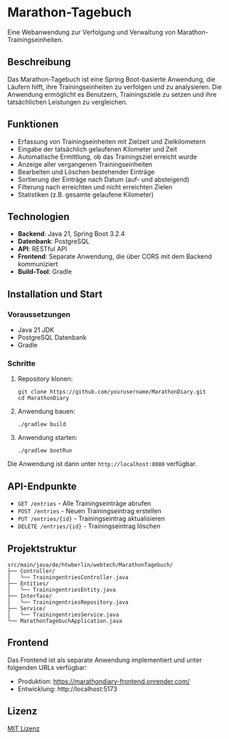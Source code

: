 # Marathon-Tagebuch

Eine Webanwendung zur Verfolgung und Verwaltung von Marathon-Trainingseinheiten.

## Beschreibung

Das Marathon-Tagebuch ist eine Spring Boot-basierte Anwendung, die Läufern hilft, ihre Trainingseinheiten zu verfolgen und zu analysieren. Die Anwendung ermöglicht es Benutzern, Trainingsziele zu setzen und ihre tatsächlichen Leistungen zu vergleichen.

## Funktionen

- Erfassung von Trainingseinheiten mit Zielzeit und Zielkilometern
- Eingabe der tatsächlich gelaufenen Kilometer und Zeit
- Automatische Ermittlung, ob das Trainingsziel erreicht wurde
- Anzeige aller vergangenen Trainingseinheiten
- Bearbeiten und Löschen bestehender Einträge
- Sortierung der Einträge nach Datum (auf- und absteigend)
- Filterung nach erreichten und nicht erreichten Zielen
- Statistiken (z.B. gesamte gelaufene Kilometer)

## Technologien

- **Backend**: Java 21, Spring Boot 3.2.4
- **Datenbank**: PostgreSQL
- **API**: RESTful API
- **Frontend**: Separate Anwendung, die über CORS mit dem Backend kommuniziert
- **Build-Tool**: Gradle

## Installation und Start

### Voraussetzungen
- Java 21 JDK
- PostgreSQL Datenbank
- Gradle

### Schritte
1. Repository klonen:
   ```
   git clone https://github.com/yourusername/MarathonDiary.git
   cd MarathonDiary
   ```

2. Anwendung bauen:
   ```
   ./gradlew build
   ```

3. Anwendung starten:
   ```
   ./gradlew bootRun
   ```

Die Anwendung ist dann unter `http://localhost:8080` verfügbar.

## API-Endpunkte

- `GET /entries` - Alle Trainingseinträge abrufen
- `POST /entries` - Neuen Trainingseintrag erstellen
- `PUT /entries/{id}` - Trainingseintrag aktualisieren
- `DELETE /entries/{id}` - Trainingseintrag löschen

## Projektstruktur

```
src/main/java/de/htwberlin/webtech/MarathonTagebuch/
├── Controller/
│   └── TrainingentriesController.java
├── Entities/
│   └── TrainingentriesEntity.java
├── Interface/
│   └── TrainingentriesRepository.java
├── Service/
│   └── TrainingentriesService.java
└── MarathonTagebuchApplication.java
```

## Frontend

Das Frontend ist als separate Anwendung implementiert und unter folgenden URLs verfügbar:
- Produktion: https://marathondiary-frontend.onrender.com/
- Entwicklung: http://localhost:5173

## Lizenz

[MIT Lizenz](LICENSE)
